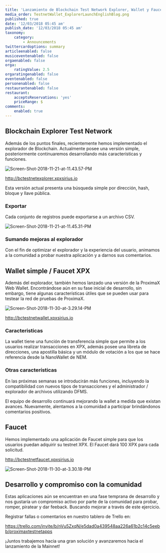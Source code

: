```yaml
---
title: 'Lanzamiento de Blockchain Test Network Explorer, Wallet y Faucet'
media_order: TestnetWallet_ExplorerLaunchEnglishBlog.png
published: true
date: '12/03/2018 05:45 am'
publish_date: '12/03/2018 05:45 am'
taxonomy:
    category:
        - Announcements
twittercardoptions: summary
articleenabled: false
musiceventenabled: false
orgaenabled: false
orga:
    ratingValue: 2.5
orgaratingenabled: false
eventenabled: false
personenabled: false
restaurantenabled: false
restaurant:
    acceptsReservations: 'yes'
    priceRange: $
comments:
    enabled: true
---
```


## Blockchain Explorer Test Network
Además de los puntos finales, recientemente hemos implementado el explorador de Blockchain.  Actualmente posee una versión simple, posteriormente continuaremos desarrollando más características y funciones.

![Screen-Shot-2018-11-21-at-11.43.57-PM](/content/images/2018/11/Screen-Shot-2018-11-21-at-11.43.57-PM.png)

http://bctestnetexplorer.xpxsirius.io

Esta versión actual presenta una búsqueda simple por dirección, hash, bloque y llave pública.

### Exportar
Cada conjunto de registros puede exportarse a un archivo CSV.

![Screen-Shot-2018-11-21-at-11.45.31-PM](/content/images/2018/11/Screen-Shot-2018-11-21-at-11.45.31-PM.png)

### Sumando mejoras al explorador
Con el fin de optimizar el explorador y la experiencia del usuario, animamos a la comunidad a probar nuestra aplicación y a darnos sus comentarios.


## Wallet simple / Faucet XPX
Además del explorador, también hemos lanzado una versión de la ProximaX  Web Wallet. Encontrándose aún en su fase inicial de desarrollo, sin embargo, tiene algunas características útiles que se pueden usar para testear la red de pruebas de ProximaX.

![Screen-Shot-2018-11-30-at-3.29.14-PM](/content/images/2018/11/Screen-Shot-2018-11-30-at-3.29.14-PM.png)

http://bctestnetwallet.xpxsirius.io

### Caracteristicas
La wallet tiene una función de transferencia simple que permite a los usuarios realizar transacciones en XPX, además posee una libreta de direcciones, una apostilla básica y un módulo de votación a los que se hace referencia desde la NanoWallet de NEM. 

### Otras características
En las próximas semanas se introducirán más funciones, incluyendo la compatibilidad con nuevos tipos de transacciones y el administrador / explorador de archivos utilizando DFMS.

El equipo de desarrollo continuará mejorando la wallet a medida que existan avances. Nuevamente, alentamos a la comunidad a participar brindándonos comentarios positivos.


## Faucet
Hemos implementado una aplicación de Faucet simple para que los usuarios puedan adquirir su testnet XPX. El Faucet dará 100 XPX para cada solicitud.

http://bctestnetfaucet.xpxsirius.io

![Screen-Shot-2018-11-30-at-3.30.18-PM](/content/images/2018/11/Screen-Shot-2018-11-30-at-3.30.18-PM.png)


## Desarrollo y compromiso con la comunidad
Estas aplicaciones aún se encuentran en una fase temprana de desarrollo y nos gustaría un compromiso activo por parte de la comunidad para probar, romper, piratear y dar feeback. Buscando mejorar a través de este ejercicio.

Registrar fallas o comentarios en nuestro tablero de Trello en: 

https://trello.com/invite/b/nVu5ZxqN/e5dad0a439548aa226a61b2c14c5eebb/proximaxtestnetapps

¡Juntos trabajemos hacia una gran solución y avanzaremos hacia el lanzamiento de la Mainnet!
